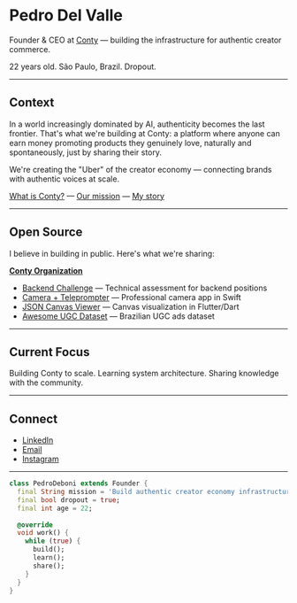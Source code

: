 # Pedro Del Valle

Founder & CEO at [Conty](https://www.appconty.com) — building the infrastructure for authentic creator commerce.

22 years old. São Paulo, Brazil. Dropout.

---

## Context

In a world increasingly dominated by AI, authenticity becomes the last frontier. That's what we're building at Conty: a platform where anyone can earn money promoting products they genuinely love, naturally and spontaneously, just by sharing their story.

We're creating the "Uber" of the creator economy — connecting brands with authentic voices at scale.

[What is Conty?](https://www.appconty.com) — [Our mission](https://www.appconty.com/sobre-nos) — [My story](https://www.appconty.com/blog/pedro-del-valle-o-fundador-por-tras-da-conty-e-sua-visao-sobre-o-futuro-dos-criadores)

---

## Open Source

I believe in building in public. Here's what we're sharing:

**[Conty Organization](https://github.com/Conty-App)**

- [Backend Challenge](https://github.com/Conty-App/conty-backend-challenge) — Technical assessment for backend positions
- [Camera + Teleprompter](https://github.com/Conty-App/camera-swift) — Professional camera app in Swift
- [JSON Canvas Viewer](https://github.com/Conty-App/JsonCanvasViewer) — Canvas visualization in Flutter/Dart
- [Awesome UGC Dataset](https://github.com/Conty-App/awesome-ugc-ads-brazil) — Brazilian UGC ads dataset

---

## Current Focus

Building Conty to scale. Learning system architecture. Sharing knowledge with the community.

---

## Connect

- [LinkedIn](https://www.linkedin.com/in/pedro-del-valle-conty/)
- [Email](mailto:pedrodv@appconty.com)
- [Instagram](https://www.instagram.com/conty.app)

---

```dart
class PedroDeboni extends Founder {
  final String mission = 'Build authentic creator economy infrastructure';
  final bool dropout = true;
  final int age = 22;
  
  @override
  void work() {
    while (true) {
      build();
      learn();
      share();
    }
  }
}
```
